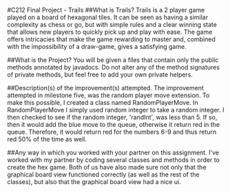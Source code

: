 #C212 Final Project - Trails
##What is Trails?
Trails is a 2 player game played on a board of hexagonal tiles. It can be seen as having a similar complexity as chess or go, but with simple rules and a clear winning state that allows new players to quickly pick up and play with ease. The game offers intricacies that make the game rewarding to master and, combined with the impossibility of a draw-game, gives a satisfying game.

##What is the Project?
You will be given a files that contain only the public methods annotated by javadocs. Do not alter any of the method signatures of private methods, but feel free to add your own private helpers.


##Description(s) of the improvement(s) attempted.
The improvement attempted in milestone five, was the random player move extension. To make this possible, I created a class named RandomPlayerMove.
In RandomPlayerMove I simply used random integer to take a random integer. I then checked to see if the random integer, 'randInt', was less than 5. If so, then it would add the blue move to the queue, otherwise it return red in the queue. Therefore, it would return red for the numbers 6-9 and thus return red 50% of the time as well.

##Any way in which you worked with your partner on this assignment.
I've worked with my partner by coding several classes and methods in order to create the hex game. Both of us have also made sure not only that the graphical board view functioned correctly (as well as the rest of the classes), but also that the graphical board view had a nice ui.
